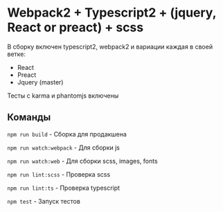 # Webpack2 + Typescript2 + (jquery, React or preact) + scss

В сборку включен typescript2, webpack2 и вариации каждая в своей ветке:

* React
* Preact
* Jquery (master)

Тесты с karma и phantomjs включены

## Команды

`npm run build` - Сборка для продакшена

`npm run watch:webpack` - Для сборки js

`npm run watch:web` - Для сборки scss, images, fonts

`npm run lint:scss` - Проверка scss

`npm run lint:ts` - Проверка typescript

`npm test` - Запуск тестов